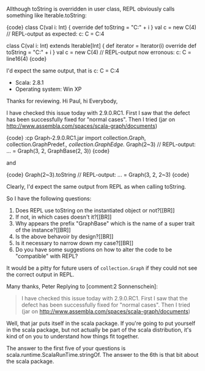 Allthough toString is overridden in user class, REPL obviously calls something like Iterable.toString:

{code}
class C(val i: Int) { override def toString = "C:" + i }
val c = new C(4) // REPL-output as expected: c: C = C:4

class C(val i: Int) extends Iterable[Int] {
  def iterator = Iterator(i)
  override def toString = "C:" + i }
val c = new C(4) // REPL-output now erronous: c: C = line16(4)
{code} 

I'd expect the same output, that is
c: C = C:4

- Scala: 2.8.1
- Operating system: Win XP

Thanks for reviewing.
Hi Paul, hi Everybody,

I have checked this issue today with 2.9.0.RC1. First I saw that the defect has been
successfully fixed for "normal cases". Then I tried (jar on http://www.assembla.com/spaces/scala-graph/documents)

{code}
:cp Graph-2.9.0.RC1.jar
import collection.Graph, collection.GraphPredef._, collection.GraphEdge._
Graph(2~3) // REPL-output: ... = Graph(3, 2, GraphBase(2, 3))
{code}

and

{code}
Graph(2~3).toString // REPL-output: ... = Graph(3, 2, 2~3)
{code}

Clearly, I'd expect the same output from REPL as when calling toString.

So I have the following questions:

1) Does REPL use toString on the instantiated object or not?[[BR]]
2) If not, in which cases doesn't it?[[BR]]
3) Why appears the prefix "GraphBase" which is the name of a super trait of the instance?[[BR]]
4) Is the above behavoir by design?[[BR]]
5) Is it necessary to narrow down my case?[[BR]]
6) Do you have some suggestions on how to alter the code to be "compatible" with REPL?

It would be a pitty for future users of `collection.Graph` if they could not see the correct output in REPL.

Many thanks, Peter
Replying to [comment:2 Sonnenschein]:
> I have checked this issue today with 2.9.0.RC1. First I saw that the defect has been
> successfully fixed for "normal cases". Then I tried (jar on http://www.assembla.com/spaces/scala-graph/documents)

Well, that jar puts itself in the scala package.  If you're going to put yourself in the scala package, but not actually be part of the scala distribution, it's kind of on you to understand how things fit together.

The answer to the first five of your questions is scala.runtime.ScalaRunTime.stringOf.  The answer to the 6th is that bit about the scala package.
